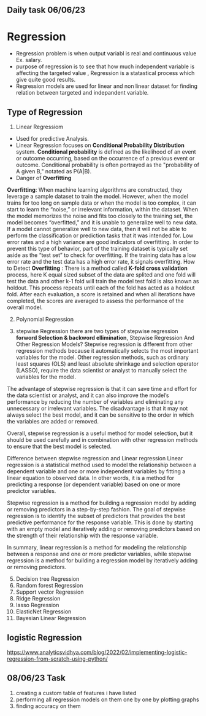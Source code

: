 ## Daily task 06/06/23

# Regression 
* Regression problem is when output variabl is real and continuous value Ex. salary.
* purpose of regression is to see that how much independent variable is affecting the targeted value , Regression is a statastical process which give quite good results.
* Regression models are used for linear and non linear dataset for finding relation between targeted and indepandent variable.

## Type of Regression
1. Linear Regressiom 
* Used for predictive Analysis.
* Linear Regression focuses on **Conditional Probability Distribution** system.
**Conditional probability** is defined as the likelihood of an event or outcome occurring, based on the occurrence of a previous event or outcome.
Conditional probability is often portrayed as the "probability of A given B," notated as P(A|B).
* Danger of **Overfitting**

**Overfitting**: When machine learning algorithms are constructed, they leverage a sample dataset to train the model. However, when the model trains for too long on sample data or when the model is too complex, it can start to learn the “noise,” or irrelevant information, within the dataset. When the model memorizes the noise and fits too closely to the training set, the model becomes “overfitted,” and it is unable to generalize well to new data. If a model cannot generalize well to new data, then it will not be able to perform the classification or prediction tasks that it was intended for. Low error rates and a high variance are good indicators of overfitting. In order to prevent this type of behavior, part of the training dataset is typically set aside as the “test set” to check for overfitting. If the training data has a low error rate and the test data has a high error rate, it signals overfitting.
How to Detect **Overfitting** : There is a method called **K-fold cross validation** process, here K equal sized subset of the data are splited and one fold will test the data and other k-1 fold will train the model test fold is also known as holdout. This process repeats until each of the fold has acted as a holdout fold. After each evaluation, a score is retained and when all iterations have completed, the scores are averaged to assess the performance of the overall model.

2. Polynomial Regression 


4. stepwise Regression 
there are two types of stepwise regression **forword Selection & backword ellimination**, Stepwise Regression And Other Regression Models?
Stepwise regression is different from other regression methods because it automatically selects the most important variables for the model. Other regression methods, such as ordinary least squares (OLS) and least absolute shrinkage and selection operator (LASSO), require the data scientist or analyst to manually select the variables for the model.

The advantage of stepwise regression is that it can save time and effort for the data scientist or analyst, and it can also improve the model’s performance by reducing the number of variables and eliminating any unnecessary or irrelevant variables. The disadvantage is that it may not always select the best model, and it can be sensitive to the order in which the variables are added or removed.

Overall, stepwise regression is a useful method for model selection, but it should be used carefully and in combination with other regression methods to ensure that the best model is selected.

Difference between stepwise regression and Linear regression
Linear regression is a statistical method used to model the relationship between a dependent variable and one or more independent variables by fitting a linear equation to observed data. In other words, it is a method for predicting a response (or dependent variable) based on one or more predictor variables.

Stepwise regression is a method for building a regression model by adding or removing predictors in a step-by-step fashion. The goal of stepwise regression is to identify the subset of predictors that provides the best predictive performance for the response variable. This is done by starting with an empty model and iteratively adding or removing predictors based on the strength of their relationship with the response variable.

In summary, linear regression is a method for modeling the relationship between a response and one or more predictor variables, while stepwise regression is a method for building a regression model by iteratively adding or removing predictors.

5. Decision tree Regression 
6. Random forest Regression 
7. Support vector Regression 
8. Ridge Regression 
9. lasso Regression 
10. ElasticNet Regression
11. Bayesian Linear Regression  

## logistic Regression 
https://www.analyticsvidhya.com/blog/2022/02/implementing-logistic-regression-from-scratch-using-python/


## 08/06/23 Task
1. creating a custom table of features i have listed 
2. performing all regression models on them one by one by plotting graphs
3. finding accuracy on them  


